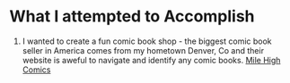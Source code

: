# What I attempted to Accomplish

1. I wanted to create a fun comic book shop - the biggest comic book seller in America comes from my hometown Denver, Co and their website is aweful to navigate and identify any comic books. [Mile High Comics](https://www.milehighcomics.com)

